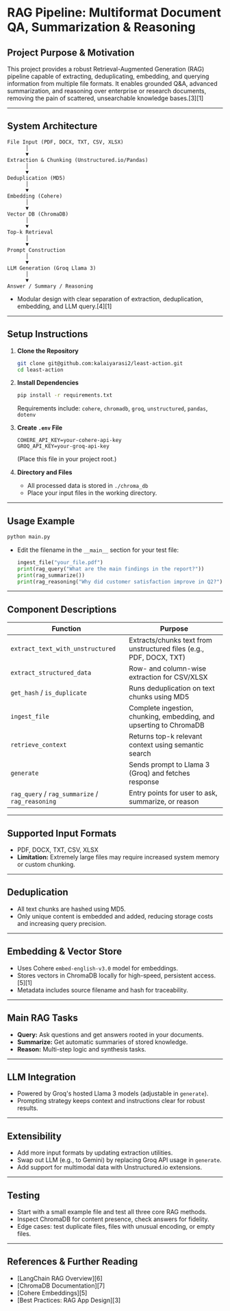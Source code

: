 # RAG Pipeline: Multiformat Document QA, Summarization & Reasoning

## Project Purpose & Motivation

This project provides a robust Retrieval-Augmented Generation (RAG) pipeline capable of extracting, deduplicating, embedding, and querying information from multiple file formats. It enables grounded Q&A, advanced summarization, and reasoning over enterprise or research documents, removing the pain of scattered, unsearchable knowledge bases.[3][1]

***

## System Architecture

```
File Input (PDF, DOCX, TXT, CSV, XLSX)
      │
      ▼
Extraction & Chunking (Unstructured.io/Pandas)
      │
      ▼
Deduplication (MD5)
      │
      ▼
Embedding (Cohere)
      │
      ▼
Vector DB (ChromaDB)
      │
      ▼
Top-k Retrieval
      │
      ▼
Prompt Construction
      │
      ▼
LLM Generation (Groq Llama 3)
      │
      ▼
Answer / Summary / Reasoning
```
- Modular design with clear separation of extraction, deduplication, embedding, and LLM query.[4][1]

***

## Setup Instructions

1. **Clone the Repository**
   ```bash
   git clone git@github.com:kalaiyarasi2/least-action.git
   cd least-action
   ```

2. **Install Dependencies**
   ```bash
   pip install -r requirements.txt
   ```
   Requirements include: `cohere`, `chromadb`, `groq`, `unstructured`, `pandas`, `dotenv`

3. **Create `.env` File**
   ```env
   COHERE_API_KEY=your-cohere-api-key
   GROQ_API_KEY=your-groq-api-key
   ```
   (Place this file in your project root.)

4. **Directory and Files**
   - All processed data is stored in `./chroma_db`
   - Place your input files in the working directory.

***

## Usage Example

```python
python main.py
```
- Edit the filename in the `__main__` section for your test file:
  ```python
  ingest_file("your_file.pdf")
  print(rag_query("What are the main findings in the report?"))
  print(rag_summarize())
  print(rag_reasoning("Why did customer satisfaction improve in Q2?"))
  ```

***

## Component Descriptions

| Function                        | Purpose                                                                 |
|----------------------------------|-------------------------------------------------------------------------|
| `extract_text_with_unstructured` | Extracts/chunks text from unstructured files (e.g., PDF, DOCX, TXT)     |
| `extract_structured_data`        | Row- and column-wise extraction for CSV/XLSX                            |
| `get_hash` / `is_duplicate`      | Runs deduplication on text chunks using MD5                             |
| `ingest_file`                    | Complete ingestion, chunking, embedding, and upserting to ChromaDB      |
| `retrieve_context`               | Returns top-k relevant context using semantic search                     |
| `generate`                       | Sends prompt to Llama 3 (Groq) and fetches response                     |
| `rag_query` / `rag_summarize` / `rag_reasoning` | Entry points for user to ask, summarize, or reason                    |

***

## Supported Input Formats

- PDF, DOCX, TXT, CSV, XLSX
- **Limitation:** Extremely large files may require increased system memory or custom chunking.

***

## Deduplication

- All text chunks are hashed using MD5.
- Only unique content is embedded and added, reducing storage costs and increasing query precision.

***

## Embedding & Vector Store

- Uses Cohere `embed-english-v3.0` model for embeddings.
- Stores vectors in ChromaDB locally for high-speed, persistent access.[5][1]
- Metadata includes source filename and hash for traceability.

***

## Main RAG Tasks

- **Query:** Ask questions and get answers rooted in your documents.
- **Summarize:** Get automatic summaries of stored knowledge.
- **Reason:** Multi-step logic and synthesis tasks.

***

## LLM Integration

- Powered by Groq's hosted Llama 3 models (adjustable in `generate`).
- Prompting strategy keeps context and instructions clear for robust results.

***

## Extensibility

- Add more input formats by updating extraction utilities.
- Swap out LLM (e.g., to Gemini) by replacing Groq API usage in `generate`.
- Add support for multimodal data with Unstructured.io extensions.

***

## Testing

- Start with a small example file and test all three core RAG methods.
- Inspect ChromaDB for content presence, check answers for fidelity.
- Edge cases: test duplicate files, files with unusual encoding, or empty files.

***

## References & Further Reading

- [LangChain RAG Overview][6]
- [ChromaDB Documentation][7]
- [Cohere Embeddings][5]
- [Best Practices: RAG App Design][3]
